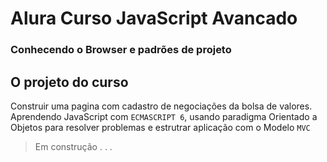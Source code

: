 # Alura Curso JavaScript Avancado

 ### Conhecendo o Browser e padrões de projeto

 ## O projeto do curso

 Construir uma pagina com cadastro de negociações da bolsa de valores.
 Aprendendo JavaScript com `ECMASCRIPT 6`, usando paradigma Orientado a Objetos para resolver problemas e estrutrar aplicação com o Modelo `MVC`

> Em construção . .  .